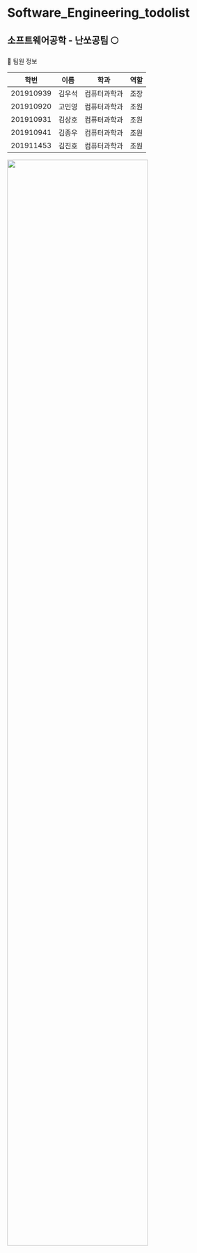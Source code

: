 # Software_Engineering_todolist

## 소프트웨어공학 - 난쏘공팀 🌕


👤 팀원 정보


학번 | 이름 | 학과 | 역할
:--:|:--:|:--:|:--:
201910939 | 김우석 | 컴퓨터과학과 | 조장
201910920 | 고민영 | 컴퓨터과학과 | 조원
201910931 | 김상호 | 컴퓨터과학과 | 조원
201910941 | 김종우 | 컴퓨터과학과 | 조원
201911453 | 김진호 | 컴퓨터과학과 | 조원

 
<img width="80%" src="https://user-images.githubusercontent.com/80516484/227434187-24714c4e-05ef-4fcd-a044-e2e0e207acfd.png"/>
